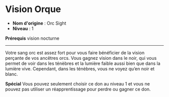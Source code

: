 # Vision Orque

 * **Nom d'origine** : Orc Sight
 * **Niveau** : 1


<p><strong>Prérequis</strong> vision nocturne</p>
<hr>
<p>Votre sang orc est assez fort pour vous faire bénéficier de la vision perçante de vos ancêtres orcs. Vous gagnez vision dans le noir, qui vous permet de voir dans les ténèbres et la lumière faible aussi bien que dans la lumière vive. Cependant, dans les ténèbres, vous ne voyez qu’en noir et blanc.</p>
<p><strong>Spécial</strong> Vous pouvez seulement choisir ce don au niveau 1 et vous ne pouvez pas utiliser un réapprentissage pour perdre ou gagner ce don.</p>
